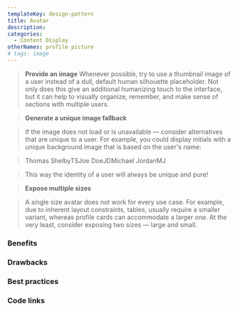```yaml
---
templateKey: design-pattern
title: Avatar
description:
categories:
  - Content Display
otherNames: profile picture
# tags: image
---
```


> **Provide an image**
Whenever possible, try to use a thumbnail image of a user instead of a dull, default human silhouette placeholder.
Not only does this give an additional humanizing touch to the interface, but it can help to visually organize, remember, and make sense of sections with multiple users.

> **Generate a unique image fallback**

> If the image does not load or is unavailable — consider alternatives that are unique to a user.
For example, you could display initials with a unique background image that is based on the user's name:

> Thomas ShelbyTSJoe DoeJDMichael JordanMJ

> This way the identity of a user will always be unique and pure!

> **Expose multiple sizes**

> A single size avatar does not work for every use case. For example, due to inherent layout constraints, tables, usually require a smaller variant, whereas profile cards can accommodate a larger one.
At the very least, consider exposing two sizes — large and small.

### Benefits

### Drawbacks

### Best practices

### Code links